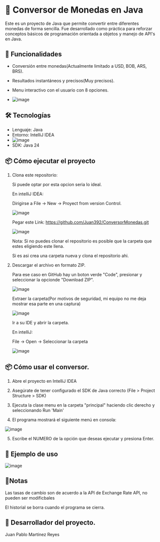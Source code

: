 # 💱 Conversor de Monedas en Java

Este es un proyecto de Java que permite convertir entre diferentes monedas de forma sencilla. Fue desarrollado como práctica para reforzar conceptos básicos de programación orientada a objetos y manejo de API's en Java.

## 🚀 Funcionalidades

- Conversión entre monedas(Actualmente limitado a USD, BOB, ARS, BRS).
- Resultados instantáneos y precisos(Muy precisos).
- Menu interactivo con el usuario con 8 opciones.
  
- ![image](https://github.com/user-attachments/assets/f80b8bc6-4d90-4a68-b77e-5e5de4519033)



## 🛠️ Tecnologías

- Lenguaje: Java
- Entorno: IntelliJ IDEA
- ![image](https://github.com/user-attachments/assets/766a75bb-9933-4cc9-ab5a-023594d35eff)
- SDK: Java 24 

## 📦 Cómo ejecutar el proyecto

1. Clona este repositorio:
   
   Si puede optar por esta opcion seria lo ideal.
   
   En intelliJ IDEA:
   
   Dirigirse a File -> New -> Proyect from version Control.
   
   ![image](https://github.com/user-attachments/assets/25fb92d2-0899-44cb-9333-9821e48194d7)

   Pegar este Link: https://github.com/Juan392/ConversorMonedas.git
   
   ![image](https://github.com/user-attachments/assets/feaff499-0a18-498b-b3d1-db060b17f418)
   
   Nota: Si no puedes clonar el repositorio es posible que la carpeta que estes eligiendo este llena.
   
   Si es asi crea una carpeta nueva y clona el repositorio ahi.

2. Descargar el archivo en formato ZIP.
   
   Para ese caso en GitHub hay un boton verde "Code", presionar y seleccionar la opcionde "Download ZIP".
   
   ![image](https://github.com/user-attachments/assets/0df346e3-5ce7-430b-aed8-3712a79277bd)

   Extraer la carpeta(Por motivos de seguridad, mi equipo no me deja mostrar esa parte en una captura)

   ![image](https://github.com/user-attachments/assets/2559d154-b6bc-4e6b-b69c-711727c959d3)

   Ir a su IDE y abrir la carpeta.

   En intelliJ:

   File -> Open -> Seleccionar la carpeta

   ![image](https://github.com/user-attachments/assets/5b934762-530e-4c68-a654-a305b81d71b6)

## 📦 Cómo usar el conversor.
  1) Abre el proyecto en IntelliJ IDEA
  
  2) Asegúrate de tener configurado el SDK de Java correcto (File > Project Structure > SDK)

  3) Ejecuta la clase menu en la carpeta "principal" haciendo clic derecho y seleccionando Run 'Main'
    
  4) El programa mostrará el siguiente menú en consola:
     
  ![image](https://github.com/user-attachments/assets/f80b8bc6-4d90-4a68-b77e-5e5de4519033)

  5) Escribe el NUMERO de la opción que deseas ejecutar y presiona Enter.

## 🧪 Ejemplo de uso

  ![image](https://github.com/user-attachments/assets/428e8cff-666c-426b-99db-44cf349644b2)

## 📄Notas

  Las tasas de cambio son de acuerdo a la API de Exchange Rate API, no pueden ser modificbales

  El historial se borra cuando el programa se cierra.

## 👤 Desarrollador del proyecto.
  Juan Pablo Martínez Reyes
